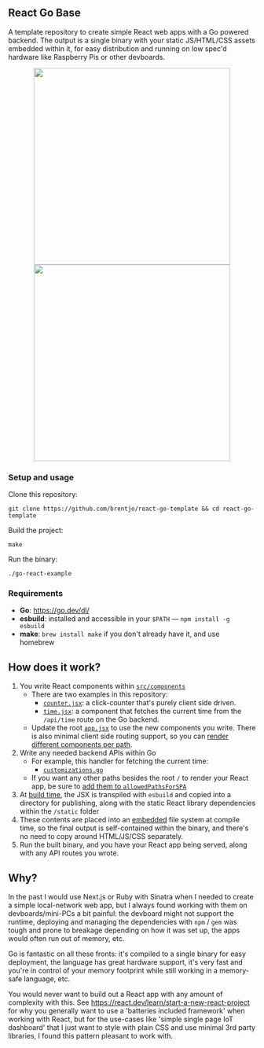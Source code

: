 ## React Go Base

A template repository to create simple React web apps with a Go powered backend. The output is a single binary with your static JS/HTML/CSS assets embedded within it, for easy distribution and running on low spec'd hardware like Raspberry Pis or other devboards.

<p align="center">
  <img src="https://github.com/brentjo/react-go-template/assets/6415223/e8551741-50ee-4b51-aa02-1cc31d4c8bb7" width="400px">
  <img src="https://github.com/brentjo/react-go-template/assets/6415223/76fc8c46-22ec-493d-a7b7-4260df7717f8" width="400px">
</p>

### Setup and usage

Clone this repository:
```
git clone https://github.com/brentjo/react-go-template && cd react-go-template
```

Build the project:
```
make
```

Run the binary:
```
./go-react-example
```

### Requirements

- **Go**: https://go.dev/dl/
- **esbuild**: installed and accessible in your `$PATH` — `npm install -g esbuild`
- **make**: `brew install make` if you don't already have it, and use homebrew

## How does it work?
1. You write React components within [`src/components`](src/components)
    - There are two examples in this repository:
      - [`counter.jsx`](src/components/counter.jsx): a click-counter that's purely client side driven.
      - [`time.jsx`](src/components/time.jsx): a component that fetches the current time from the `/api/time` route on the Go backend.
    - Update the root [`app.jsx`](src/app.jsx) to use the new components you write. There is also minimal client side routing support, so you can [render different components per path](https://github.com/brentjo/react-go-template/blob/536060b376edec4b6a04cacb3a0998a9a6b6ec7f/src/app.jsx#L25-L34).
2. Write any needed backend APIs within Go
    - For example, this handler for fetching the current time:
      - [`customizations.go`](https://github.com/brentjo/react-go-template/blob/536060b376edec4b6a04cacb3a0998a9a6b6ec7f/customizations.go#L10-L11)
    - If you want any other paths besides the root `/` to render your React app, be sure to [add them to `allowedPathsForSPA`](https://github.com/brentjo/react-go-template/blob/536060b376edec4b6a04cacb3a0998a9a6b6ec7f/customizations.go#L13-L14)
3. At [build time](https://github.com/brentjo/react-go-template/blob/042befde25655114e1957e2b6dabcd28ae7953b8/Makefile#L4-L7), the JSX is transpiled with `esbuild` and copied into a directory for publishing, along with the static React library dependencies within the `/static` folder
4. These contents are placed into an [embedded](https://pkg.go.dev/embed) file system at compile time, so the final output is self-contained within the binary, and there's no need to copy around HTML/JS/CSS separately.
5. Run the built binary, and you have your React app being served, along with any API routes you wrote.


## Why?
In the past I would use Next.js or Ruby with Sinatra when I needed to create a simple local-network web app, but I always found working with them on devboards/mini-PCs a bit painful: the devboard might not support the runtime, deploying and managing the dependencies with `npm` / `gem` was tough and prone to breakage depending on how it was set up, the apps would often run out of memory, etc.

Go is fantastic on all these fronts: it's compiled to a single binary for easy deployment, the language has great hardware support, it's very fast and you're in control of your memory footprint while still working in a memory-safe language, etc.

You would never want to build out a React app with any amount of complexity with this. See https://react.dev/learn/start-a-new-react-project for why you generally want to use a 'batteries included framework' when working with React, but for the use-cases like 'simple single page IoT dashboard' that I just want to style with plain CSS and use minimal 3rd party libraries, I found this pattern pleasant to work with.
